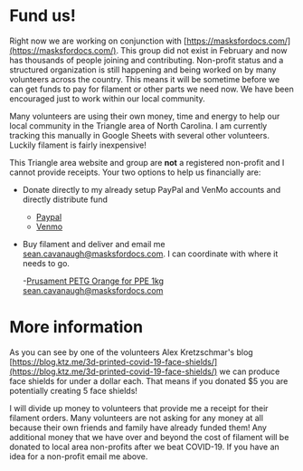 # Fund us!

Right now we are working on conjunction with [https://masksfordocs.com/](https://masksfordocs.com/).  This group did not exist in February and now has thousands of people joining and contributing.  Non-profit status and a structured organization is still happening and being worked on by many volunteers across the country.  This means it will be sometime before we can get funds to pay for filament or other parts we need now.  We have been encouraged just to work within our local community.

Many volunteers are using their own money, time and energy to help our local community in the Triangle area of North Carolina.  I am currently tracking this manually in Google Sheets with several other volunteers.  Luckily filament is fairly inexpensive!

This Triangle area website and group are **not** a registered non-profit and I cannot provide receipts.  Your two options to help us financially are:

- Donate directly to my already setup PayPal and VenMo accounts and directly distribute fund

   - [Paypal](paypal.me/seancav)
   - [Venmo](www.venmo.com/Seanx2386)

- Buy filament and deliver and email me [sean.cavanaugh@masksfordocs.com](sean.cavanaugh@masksfordocs.com).  I can coordinate with where it needs to go.

   -[Prusament PETG Orange for PPE 1kg
](https://shop.prusa3d.com/en/prusament/1243-prusament-petg-orange-for-ppe-1kg.html)
sean.cavanaugh@masksfordocs.com

# More information

As you can see by one of the volunteers Alex Kretzschmar's blog [https://blog.ktz.me/3d-printed-covid-19-face-shields/](https://blog.ktz.me/3d-printed-covid-19-face-shields/) we can produce face shields for under a dollar each.  That means if you donated $5 you are potentially creating 5 face shields!

I will divide up money to volunteers that provide me a receipt for their filament orders.  Many volunteers are not asking for any money at all because their own friends and family have already funded them!  Any additional money that we have over and beyond the cost of filament will be donated to local area non-profits after we beat COVID-19.  If you have an idea for a non-profit email me above.
